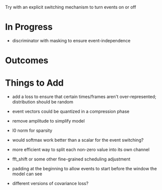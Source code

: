 Try with an explicit switching mechanism to turn events on or off

# In Progress
- discriminator with masking to ensure event-independence

# Outcomes


# Things to Add
- add a loss to ensure that certain times/frames aren't over-represented;  distribution should be random
- event vectors could be quantized in a compression phase
- remove amplitude to simplify model
- l0 norm for sparsity
- would softmax work better than a scalar for the event switching?
- more efficient way to split each non-zero value into its own channel

- fft_shift or some other fine-grained scheduling adjustment
- padding at the beginning to allow events to start before the window the model can see
- different versions of covariance loss?